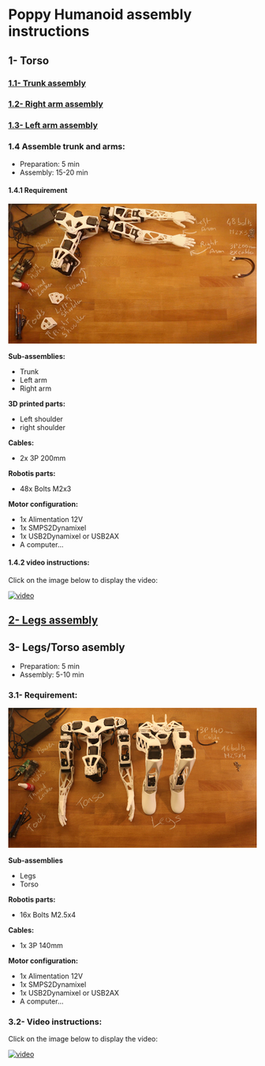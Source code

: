 # Poppy Humanoid assembly instructions



## 1- Torso

### [1.1- Trunk assembly](//github.com/poppy-project/Poppy-multiarticulated-torso/blob/master/doc/en/5_DoFs_humanoid_spine.md)
### [1.2- Right arm assembly](//github.com/poppy-project/Poppy-basic-arms/blob/master/doc/right_arm_assembly_instructions.md)
### [1.3- Left arm assembly](//github.com/poppy-project/Poppy-basic-arms/blob/master/doc/left_arm_assembly_instructions.md)

### 1.4 Assemble trunk and arms:

- Preparation: 5 min
- Assembly: 15-20 min

#### 1.4.1 Requirement

![](img/poppy_torso_assembly_BOM.jpg)

**Sub-assemblies:**
- Trunk
- Left arm
- Right arm

**3D printed parts:**
- Left shoulder
- right shoulder

**Cables:**
- 2x 3P 200mm

**Robotis parts:**
- 48x Bolts M2x3

**Motor configuration:**
- 1x Alimentation 12V
- 1x SMPS2Dynamixel
- 1x USB2Dynamixel or USB2AX
- A computer...

#### 1.4.2 video instructions:
Click on the image below to display the video:

[![video](http://img.youtube.com/vi/uDhLIS3vxM4/0.jpg)](http://youtu.be/uDhLIS3vxM4)



## [2- Legs assembly](//github.com/poppy-project/Poppy-lightweight-biped-legs/blob/master/doc/legs_assembly_instructions.md)


## 3- Legs/Torso asembly
- Preparation: 5 min
- Assembly: 5-10 min


### 3.1- Requirement:
![](img/poppy_humanoid_assembly_BOM.jpg)

**Sub-assemblies**
- Legs
- Torso

**Robotis parts:**
- 16x Bolts M2.5x4

**Cables:**
- 1x 3P 140mm

**Motor configuration:**
- 1x Alimentation 12V
- 1x SMPS2Dynamixel
- 1x USB2Dynamixel or USB2AX
- A computer...


### 3.2- Video instructions:
Click on the image below to display the video:

[![video](http://img.youtube.com/vi/5i0xVlrJc-8/0.jpg)](http://youtu.be/5i0xVlrJc-8)
